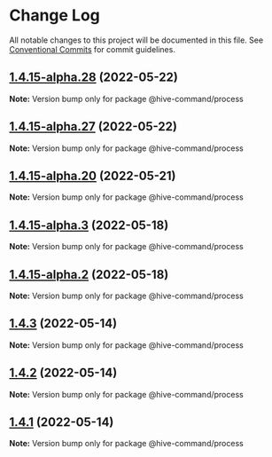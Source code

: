 # Change Log

All notable changes to this project will be documented in this file.
See [Conventional Commits](https://conventionalcommits.org) for commit guidelines.

## [1.4.15-alpha.28](https://github.com/TheTechCompany/HiveCommand/compare/v1.4.15-alpha.27...v1.4.15-alpha.28) (2022-05-22)

**Note:** Version bump only for package @hive-command/process





## [1.4.15-alpha.27](https://github.com/TheTechCompany/HiveCommand/compare/v1.4.15-alpha.26...v1.4.15-alpha.27) (2022-05-22)

**Note:** Version bump only for package @hive-command/process





## [1.4.15-alpha.20](https://github.com/TheTechCompany/HiveCommand/compare/v1.4.15-alpha.19...v1.4.15-alpha.20) (2022-05-21)

**Note:** Version bump only for package @hive-command/process





## [1.4.15-alpha.3](https://github.com/TheTechCompany/HiveCommand/compare/v1.4.15-alpha.2...v1.4.15-alpha.3) (2022-05-18)

**Note:** Version bump only for package @hive-command/process





## [1.4.15-alpha.2](https://github.com/TheTechCompany/HiveCommand/compare/v1.4.15-alpha.1...v1.4.15-alpha.2) (2022-05-18)

**Note:** Version bump only for package @hive-command/process





## [1.4.3](https://github.com/TheTechCompany/HiveCommand/compare/v1.4.2...v1.4.3) (2022-05-14)

**Note:** Version bump only for package @hive-command/process





## [1.4.2](https://github.com/TheTechCompany/HiveCommand/compare/v1.4.1...v1.4.2) (2022-05-14)

**Note:** Version bump only for package @hive-command/process





## [1.4.1](https://github.com/TheTechCompany/HiveCommand/compare/v1.4.1-alpha.152...v1.4.1) (2022-05-14)

**Note:** Version bump only for package @hive-command/process
